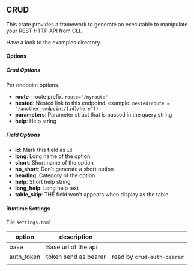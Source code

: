 ## CRUD

This crate provides a framework to generate an executable to manipulate your REST HTTP API from CLI.

Have a look to the examples directory.

#### Options

##### Crud Options

Per endpoint options.

* **route** : route prefix. `route="/myroute"`
* **nested**: Nested link to this endpoind. example: `nested(route = "/another_endpoint/{id}/here"))`
* **parameters**: Parameter struct that is passed in the query string
* **help**: Help string

##### Field Options

* **id**: Mark this field as `id`
* **long**: Long name of the option
* **short**: Short name of the option
* **no_short**: Don't generate a short option
* **heading**: Category of the option
* **help**: Short help string
* **long_help**: Long help text
* **table_skip**: THE field won't appears when display as the table


#### Runtime Settings

File `settings.toml`

| option     | description          |                            |
| ---------- | -------------------- | -------------------------- |
| base       | Base url of the api  |                            |
| auth_token | token send as bearer | read by `crud-auth-bearer` |
|            |                      |                            |
